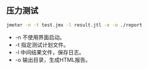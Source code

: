 ## 压力测试

```bash
jmeter -n -t test.jmx -l result.jtl -e -o ./report
```

* -n 不使用界面启动。
* -t 指定测试计划文件。
* -l 中间结果文件，保存日志。
* -o 输出目录，生成HTML报告。